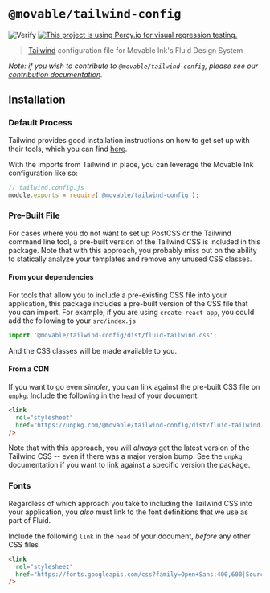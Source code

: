 # `@movable/tailwind-config`

![Verify](https://github.com/movableink/tailwind-config/workflows/Verify/badge.svg)
[![This project is using Percy.io for visual regression testing.](https://percy.io/static/images/percy-badge.svg)](https://percy.io/movableink/tailwind-config)

> [Tailwind][tailwind] configuration file for Movable Ink's Fluid Design System

_Note: if you wish to contribute to `@movable/tailwind-config`, please see our [contribution documentation](./CONTRIBUTING.md)._

## Installation

### Default Process

Tailwind provides good installation instructions on how to get set up with their tools, which you can find [here][tailwind-installation].

With the imports from Tailwind in place, you can leverage the Movable Ink configuration like so:

```javascript
// tailwind.config.js
module.exports = require('@movable/tailwind-config');
```

### Pre-Built File

For cases where you do not want to set up PostCSS or the Tailwind command line tool, a pre-built version of the Tailwind CSS is included in this package. Note that with this approach, you probably miss out on the ability to statically analyze your templates and remove any unused CSS classes.

#### From your dependencies

For tools that allow you to include a pre-existing CSS file into your application, this package includes a pre-built version of the CSS file that you can import. For example, if you are using `create-react-app`, you could add the following to your `src/index.js`

```javascript
import '@movable/tailwind-config/dist/fluid-tailwind.css';
```

And the CSS classes will be made available to you.

#### From a CDN

If you want to go even _simpler_, you can link against the pre-built CSS file on [`unpkg`][unpkg]. Include the following in the `head` of your document.

```html
<link
  rel="stylesheet"
  href="https://unpkg.com/@movable/tailwind-config/dist/fluid-tailwind.min.css"
/>
```

Note that with this approach, you will _always_ get the latest version of the Tailwind CSS -- even if there was a major version bump. See the `unpkg` documentation if you want to link against a specific version the package.

### Fonts

Regardless of which approach you take to including the Tailwind CSS into your application, you _also_ must link to the font definitions that we use as part of Fluid.

Include the following `link` in the `head` of your document, _before_ any other CSS files

```html
<link
  rel="stylesheet"
  href="https://fonts.googleapis.com/css?family=Open+Sans:400,600|Source+Code+Pro:400,600&display=swap"
/>
```

[tailwind]: https://tailwindcss.com
[tailwind-installation]: https://tailwindcss.com/docs/installation
[unpkg]: https://unpkg.com
